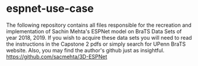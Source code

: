 # espnet-use-case

The following repository contains all files responsible for the recreation and implementation of Sachin Mehta's ESPNet model on BraTS 
Data Sets of year 2018, 2019. If you wish to acquire these data sets you will need to read the instructions in the Capstone 2 pdfs
or simply search for UPenn BraTS website. Also, you may find the author's github just as insightful. https://github.com/sacmehta/3D-ESPNet
